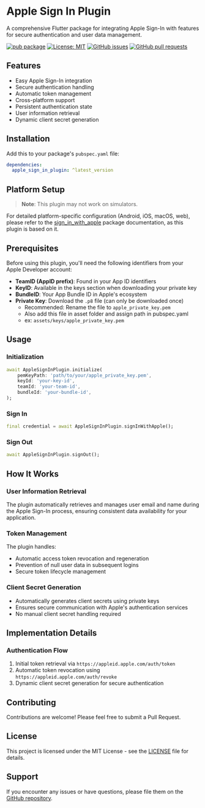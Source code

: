 # Apple Sign In Plugin

A comprehensive Flutter package for integrating Apple Sign-In with features for secure authentication and user data management.

[![pub package](https://img.shields.io/pub/v/apple_sign_in_plugin.svg)](https://pub.dev/packages/apple_sign_in_plugin)
[![License: MIT](https://img.shields.io/badge/License-MIT-yellow.svg)](https://pub.dev/packages/apple_sign_in_plugin/license)
[![GitHub issues](https://img.shields.io/github/issues/Digvijaysinh2204/apple_sign_in_plugin)](https://github.com/Digvijaysinh2204/apple_sign_in_plugin/issues)
[![GitHub pull requests](https://img.shields.io/github/issues-pr/Digvijaysinh2204/apple_sign_in_plugin)](https://github.com/Digvijaysinh2204/apple_sign_in_plugin/pulls)

## Features

- Easy Apple Sign-In integration
- Secure authentication handling
- Automatic token management
- Cross-platform support
- Persistent authentication state
- User information retrieval
- Dynamic client secret generation

## Installation

Add this to your package's `pubspec.yaml` file:

```yaml
dependencies:
  apple_sign_in_plugin: ^latest_version
```

## Platform Setup

> **Note**: This plugin may not work on simulators.

For detailed platform-specific configuration (Android, iOS, macOS, web), please refer to the [sign_in_with_apple](https://pub.dev/packages/sign_in_with_apple) package documentation, as this plugin is based on it.

## Prerequisites

Before using this plugin, you'll need the following identifiers from your Apple Developer account:

- **TeamID (AppID prefix)**: Found in your App ID identifiers
- **KeyID**: Available in the keys section when downloading your private key
- **BundleID**: Your App Bundle ID in Apple's ecosystem
- **Private Key**: Download the `.p8` file (can only be downloaded once)
  - Recommended: Rename the file to `apple_private_key.pem`
  - Also add this file in asset folder and assign path in pubspec.yaml
  - ex: `assets/keys/apple_private_key.pem`

## Usage

### Initialization

```dart
await AppleSignInPlugin.initialize(
    pemKeyPath: 'path/to/your/apple_private_key.pem',
    keyId: 'your-key-id',
    teamId: 'your-team-id',
    bundleId: 'your-bundle-id',
);
```

### Sign In

```dart
final credential = await AppleSignInPlugin.signInWithApple();
```

### Sign Out

```dart
await AppleSignInPlugin.signOut();
```

## How It Works

### User Information Retrieval
The plugin automatically retrieves and manages user email and name during the Apple Sign-In process, ensuring consistent data availability for your application.

### Token Management
The plugin handles:
- Automatic access token revocation and regeneration
- Prevention of null user data in subsequent logins
- Secure token lifecycle management

### Client Secret Generation
- Automatically generates client secrets using private keys
- Ensures secure communication with Apple's authentication services
- No manual client secret handling required

## Implementation Details

### Authentication Flow
1. Initial token retrieval via `https://appleid.apple.com/auth/token`
2. Automatic token revocation using `https://appleid.apple.com/auth/revoke`
3. Dynamic client secret generation for secure authentication

## Contributing

Contributions are welcome! Please feel free to submit a Pull Request.

## License

This project is licensed under the MIT License - see the [LICENSE](LICENSE) file for details.

## Support

If you encounter any issues or have questions, please file them on the [GitHub repository](https://github.com/Digvijaysinh2204/apple_sign_in_plugin/issues).



